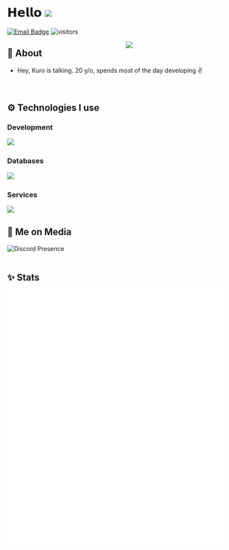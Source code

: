 # 𝗛𝗲𝗹𝗹𝗼 <img src="https://user-images.githubusercontent.com/5679180/79618120-0daffb80-80be-11ea-819e-d2b0fa904d07.gif" width="27">

[![Email Badge](https://img.shields.io/badge/-Email-c14438?style=flat-square&logo=Gmail&logoColor=white&link=mailto:KuroChuu@proton.me)](mailto:KuroChuu@proton.me)
![visitors](https://visitor-badge.laobi.icu/badge?page_id=kurochu)

<img width="45%" align="right" src="https://github-readme-streak-stats.herokuapp.com?user=Kurochu&theme=tokyonight&hide_border=true">

<div align="left" width="100%">

## 🧐 About

- Hey, Kuro is talking. 20 y/o, spends most of the day developing ✌
<!-- - 👨‍💻 Website: https://putput.org
- 📫 How to reach me: KuroChu@example.com -->

<br />

## ⚙️ Technologies I use

### Development

<img src="https://skillicons.dev/icons?i=go,js,java,html,css,nodejs,nuxtjs,tauri,tailwind,flutter,bash,linux,md,postman&theme=dark" />
</div>

### Databases

<img src="https://skillicons.dev/icons?i=postgres,mongodb,appwrite,redis&theme=dark" />
</div>

### Services

<img src="https://skillicons.dev/icons?i=github,cloudflare,docker,bots,vercel,vite,vscode&theme=dark" />
</div>

<br />

## 📱 Me on Media

<div href="https://discord.com/users/644893258803183636">
   <img src="https://lanyard.cnrad.dev/api/644893258803183636" alt="Discord Presence" />
</div>

<br />

## ✨ Stats

<div width="100%">
<img src="https://raw.githubusercontent.com/KuroChu/github-stats/master/generated/overview.svg#gh-dark-mode-only" alt="Overview" />
<img src="https://raw.githubusercontent.com/KuroChu/github-stats/master/generated/languages.svg#gh-dark-mode-only" alt="Languages" />
</div>

<br />
